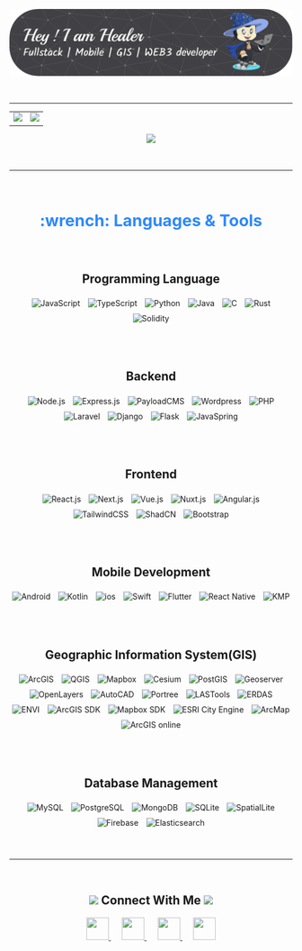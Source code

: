 <!-- GitHub Profile -->

<!-- [![BenjaminGrayDev Nuxter profile](https://nuxters.nuxt.com/card/BenjaminGrayDev/og.png)](https://nuxters.nuxt.com/BenjaminGrayDev) -->

![Header](./HealerProfileHeader.png)


</br>

________________________________________________________


<table align="center">
  <tr>
    <td>
      <img src="https://github-readme-stats.vercel.app/api?username=matthiaskrgr&show_icons=true&count_private=true&include_all_commits=true&title_color=2D88FF&text_color=4A5568&icon_color=00A676&bg_color=FFFFFF&border_radius=20&hide_title=true" />
    </td>
    <td>
      <a href="https://github.com/BenjaminGrayDev/SEO-Backlink_mentoring/commits">
        <img src="https://images.repography.com/60549623/BenjaminGrayDev/SEO-Backlink_mentoring/recent-activity/l8BiIOO9WTV6gMGoj6pVii40gxwLankfoH8aTKzlcDk/ryzbBkQ-HxnMlXwFtWDc1hf_ULhTkBZ7fGx5hochFI0_map.svg" />
      </a>
    </td>
  </tr>
</table>

<p align="center">
  <img src="https://github-profile-trophy.vercel.app/?username=matthiaskrgr&theme=flat&margin-w=18&margin-h=18&column=6&border_radius=15" />
</p>


</br>


________________________________________________________

</br>

<div align="center" style="margin: 20px 0;">
  <h1 style="font-size: 1.8rem; color: #2D88FF; margin-bottom: 10px;">:wrench: <strong>Languages & Tools</strong></h1>
    </br></br>

   <h2>Programming Language</h2>
  <img src="https://img.shields.io/badge/JavaScript-%23323330.svg?style=flat-square&logo=javascript&logoColor=%23F7DF1E" alt="JavaScript" style="margin: 5px; height: 30px;">
  <img src="https://img.shields.io/badge/TypeScript-3178C6.svg?style=flat-square&logo=typescript&logoColor=FFFFFF" alt="TypeScript" style="margin: 5px; height: 30px;">
  <img src="https://img.shields.io/badge/Python-%233462A6.svg?style=flat-square&logo=Python&logoColor=white" alt="Python" style="margin: 5px; height: 30px;">
  <img src="https://img.shields.io/badge/Java-%23CC342D.svg?style=flat-square&logo=openjdk&logoColor=white" alt="Java" style="margin: 5px; height: 30px;">
  <img src="https://img.shields.io/badge/C-%234285F4.svg?style=flat-square&logo=c&logoColor=white" alt="C" style="margin: 5px; height: 30px;">
  <img src="https://img.shields.io/badge/Rust-%23DEA584.svg?style=flat-square&logo=rust&logoColor=white" alt="Rust" style="margin: 5px; height: 30px;">
  <img src="https://img.shields.io/badge/Solidity-%232E2E2E.svg?style=flat-square&logo=solidity&logoColor=white" alt="Solidity" style="margin: 5px; height: 30px;">

  </br></br>
  <h2>Backend</h2>
  <img src="https://img.shields.io/badge/Node.js-%23339933.svg?style=flat-square&logo=node.js&logoColor=white" alt="Node.js" style="margin: 5px; height: 30px;">
  <img src="https://img.shields.io/badge/Express.js-%23000000.svg?style=flat-square&logo=express&logoColor=white" alt="Express.js" style="margin: 5px; height: 30px;">
  <img src="https://img.shields.io/badge/PayloadCMS-%23FF4500.svg?style=flat-square&logo=payloadcms&logoColor=white" alt="PayloadCMS" style="margin: 5px; height: 30px;">
  <img src="https://img.shields.io/badge/Wordpress-%2321759B.svg?style=flat-square&logo=wordpress&logoColor=white" alt="Wordpress" style="margin: 5px; height: 30px;">
  <img src="https://img.shields.io/badge/PHP-%23777BB4.svg?style=flat-square&logo=php&logoColor=white" alt="PHP" style="margin: 5px; height: 30px;">
  <img src="https://img.shields.io/badge/Laravel-%23FF2D20.svg?style=flat-square&logo=laravel&logoColor=white" alt="Laravel" style="margin: 5px; height: 30px;">
  <img src="https://img.shields.io/badge/Django-%23092E20.svg?style=flat-square&logo=django&logoColor=white" alt="Django" style="margin: 5px; height: 30px;">
  <img src="https://img.shields.io/badge/Flask-%23000000.svg?style=flat-square&logo=flask&logoColor=white" alt="Flask" style="margin: 5px; height: 30px;">
  <img src="https://img.shields.io/badge/JavaSpring-%236DB33F.svg?style=flat-square&logo=spring&logoColor=white" alt="JavaSpring" style="margin: 5px; height: 30px;">

  </br></br>
  <h2 align="center">Frontend</h2>
  <img src="https://img.shields.io/badge/React.js-%2361DAFB.svg?style=flat-square&logo=react&logoColor=%2320232A" alt="React.js" style="margin: 5px; height: 30px;">
  <img src="https://img.shields.io/badge/Next.js-%23000000.svg?style=flat-square&logo=next.js&logoColor=white" alt="Next.js" style="margin: 5px; height: 30px;">
  <img src="https://img.shields.io/badge/Vue.js-%2335495E.svg?style=flat-square&logo=vue.js&logoColor=%234FC08D" alt="Vue.js" style="margin: 5px; height: 30px;">
  <img src="https://img.shields.io/badge/Nuxt.js-%2335495E.svg?style=flat-square&logo=nuxt&logoColor=%234FC08D" alt="Nuxt.js" style="margin: 5px; height: 30px;">
  <img src="https://img.shields.io/badge/Angular.js-%23DD0031.svg?style=flat-square&logo=angular&logoColor=white" alt="Angular.js" style="margin: 5px; height: 30px;">
  <img src="https://img.shields.io/badge/TailwindCSS-%23006AFF.svg?style=flat-square&logo=tailwindcss&logoColor=white" alt="TailwindCSS" style="margin: 5px; height: 30px;">
  <img src="https://img.shields.io/badge/ShadCN-%23000000.svg?style=flat-square&logo=shadcn&logoColor=white" alt="ShadCN" style="margin: 5px; height: 30px;">
  <img src="https://img.shields.io/badge/Bootstrap-%23563D7C.svg?style=flat-square&logo=bootstrap&logoColor=white" alt="Bootstrap" style="margin: 5px; height: 30px;">

  </br></br>
  <h2>Mobile Development</h2>
  <img src="https://img.shields.io/badge/Android-%2333DE81.svg?style=flat-square&logo=android&logoColor=white" alt="Android" style="margin: 5px; height: 30px;">
  <img src="https://img.shields.io/badge/Kotlin-%230095D5.svg?style=flat-square&logo=kotlin&logoColor=white" alt="Kotlin" style="margin: 5px; height: 30px;">
  <img src="https://img.shields.io/badge/ios-%23000000.svg?style=flat-square&logo=apple&logoColor=white" alt="ios" style="margin: 5px; height: 30px;">
  <img src="https://img.shields.io/badge/Swift-%23FA7343.svg?style=flat-square&logo=swift&logoColor=white" alt="Swift" style="margin: 5px; height: 30px;">
  <img src="https://img.shields.io/badge/Flutter-%2302569B.svg?style=flat-square&logo=flutter&logoColor=white" alt="Flutter" style="margin: 5px; height: 30px;">
  <img src="https://img.shields.io/badge/React%20Native-%2361DAFB.svg?style=flat-square&logo=react&logoColor=%2320232A" alt="React Native" style="margin: 5px; height: 30px;">
  <img src="https://img.shields.io/badge/KMP-%23685DDE.svg?style=flat-square&logo=kotlin&logoColor=white" alt="KMP" style="margin: 5px; height: 30px;">

  </br></br>
  <h2>Geographic Information System(GIS)</h2>
  <img src="https://img.shields.io/badge/ArcGIS-%23FF9A00.svg?style=flat-square&logo=arcgis&logoColor=white" alt="ArcGIS" style="margin: 5px; height: 30px;">
  <img src="https://img.shields.io/badge/QGIS-%2364A10E.svg?style=flat-square&logo=qgis&logoColor=white" alt="QGIS" style="margin: 5px; height: 30px;">
  <img src="https://img.shields.io/badge/Mapbox-%23495CFF.svg?style=flat-square&logo=mapbox&logoColor=white" alt="Mapbox" style="margin: 5px; height: 30px;">
  <img src="https://img.shields.io/badge/Cesium-%2338A1DB.svg?style=flat-square&logo=cesium&logoColor=white" alt="Cesium" style="margin: 5px; height: 30px;">
  <img src="https://img.shields.io/badge/PostGIS-%23361A52.svg?style=flat-square&logo=postgresql&logoColor=white" alt="PostGIS" style="margin: 5px; height: 30px;">
  <img src="https://img.shields.io/badge/Geoserver-%23213A43.svg?style=flat-square&logo=geoserver&logoColor=white" alt="Geoserver" style="margin: 5px; height: 30px;">
  <img src="https://img.shields.io/badge/OpenLayers-%230099CC.svg?style=flat-square&logo=openlayers&logoColor=white" alt="OpenLayers" style="margin: 5px; height: 30px;">
  <img src="https://img.shields.io/badge/AutoCAD-%23FF0000.svg?style=flat-square&logo=autodesk&logoColor=white" alt="AutoCAD" style="margin: 5px; height: 30px;">
  <img src="https://img.shields.io/badge/Portree-%2300567F.svg?style=flat-square&logo=esri&logoColor=white" alt="Portree" style="margin: 5px; height: 30px;">
  <img src="https://img.shields.io/badge/LASTools-%2300AA00.svg?style=flat-square&logo=openlayers&logoColor=white" alt="LASTools" style="margin: 5px; height: 30px;">
  <img src="https://img.shields.io/badge/ERDAS-%23E34234.svg?style=flat-square&logo=erdas&logoColor=white" alt="ERDAS" style="margin: 5px; height: 30px;">
  <img src="https://img.shields.io/badge/ENVI-%23004A93.svg?style=flat-square&logo=envi&logoColor=white" alt="ENVI" style="margin: 5px; height: 30px;">
  <img src="https://img.shields.io/badge/ArcGIS%20SDK-%233AACE2.svg?style=flat-square&logo=arcgis&logoColor=white" alt="ArcGIS SDK" style="margin: 5px; height: 30px;">
  <img src="https://img.shields.io/badge/Mapbox%20SDK-%23495CFF.svg?style=flat-square&logo=mapbox&logoColor=white" alt="Mapbox SDK" style="margin: 5px; height: 30px;">
  <img src="https://img.shields.io/badge/ESRI%20City%20Engine-%233870A5.svg?style=flat-square&logo=esri&logoColor=white" alt="ESRI City Engine" style="margin: 5px; height: 30px;">
  <img src="https://img.shields.io/badge/ArcMap-%230F8A70.svg?style=flat-square&logo=arcgis&logoColor=white" alt="ArcMap" style="margin: 5px; height: 30px;">
  <img src="https://img.shields.io/badge/ArcGIS%20online-%23339933.svg?style=flat-square&logo=arcgis&logoColor=white" alt="ArcGIS online" style="margin: 5px; height: 30px;">

  </br></br>
  <h2>Database Management</h2>
  <img src="https://img.shields.io/badge/MySQL-%234479A1.svg?style=flat-square&logo=mysql&logoColor=white" alt="MySQL" style="margin: 5px; height: 30px;">
  <img src="https://img.shields.io/badge/PostgreSQL-%234895BF.svg?style=flat-square&logo=postgresql&logoColor=white" alt="PostgreSQL" style="margin: 5px; height: 30px;">
  <img src="https://img.shields.io/badge/MongoDB-%2347A248.svg?style=flat-square&logo=mongodb&logoColor=white" alt="MongoDB" style="margin: 5px; height: 30px;">
  <img src="https://img.shields.io/badge/SQLite-%2307405E.svg?style=flat-square&logo=sqlite&logoColor=white" alt="SQLite" style="margin: 5px; height: 30px;">
  <img src="https://img.shields.io/badge/SpatialLite-%234285F4.svg?style=flat-square&logo=spatialite&logoColor=white" alt="SpatialLite" style="margin: 5px; height: 30px;">
  <img src="https://img.shields.io/badge/Firebase-%23FFCA28.svg?style=flat-square&logo=firebase&logoColor=white" alt="Firebase" style="margin: 5px; height: 30px;">
  <img src="https://img.shields.io/badge/Elasticsearch-%23005571.svg?style=flat-square&logo=elasticsearch&logoColor=white" alt="Elasticsearch" style="margin: 5px; height: 30px;">
</div>

</br>

________________________________________________________
</br>

<h2 align="center"><img src='https://raw.githubusercontent.com/ShahriarShafin/ShahriarShafin/main/Assets/handshake.gif' width="100px"> Connect With Me <img src='https://raw.githubusercontent.com/ShahriarShafin/ShahriarShafin/main/Assets/handshake.gif' width="100px"></h2>

<p align="center">
  <a href="mailto:gonggong624721@gmail.com">
    <img src="https://img.icons8.com/color/52/000000/email.png" width="40" height="40">
  </a>
  &nbsp;&nbsp;&nbsp;&nbsp;
  <a href="https://discord.gg/DtqthxBa">
    <img src="https://img.icons8.com/color/52/000000/discord--v1.png" width="40" height="40">
  </a>
  &nbsp;&nbsp;&nbsp;&nbsp;
  <a href="https://t.me/HealerDevOps">
    <img src="https://upload.wikimedia.org/wikipedia/commons/8/82/Telegram_logo.svg" width="40" height="40">
  </a>
  &nbsp;&nbsp;&nbsp;&nbsp;
  <a href="https://join.skype.com/invite/cid.91cfa8150ee0720">
    <img src="https://img.icons8.com/color/52/000000/skype.png" width="40" height="40">
  </a>
</p>
